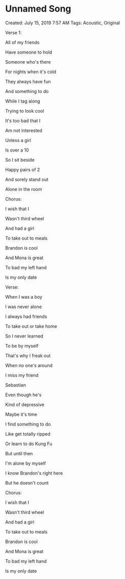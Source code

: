 # Unnamed Song

Created: July 15, 2019 7:57 AM
Tags: Acoustic, Original

Verse 1:

All of my friends

Have someone to hold

Someone who's there

For nights when it's cold

They always have fun

And something to do

While I tag along

Trying to look cool

It's too bad that I

Am not interested

Unless a girl

Is over a 10

So I sit beside

Happy pairs of 2

And sorely stand out

Alone in the room

Chorus:

I wish that I

Wasn't third wheel

And had a girl

To take out to meals

Brandon is cool

And Mona is great

To bad my left hand

Is my only date

Verse:

When I was a boy

I was never alone

I always had friends

To take out or take home

So I never learned

To be by myself

That's why I freak out

When no one's around

I miss my friend

Sebastian

Even though he's

Kind of depressive

Maybe it's time

I find something to do

Like get totally ripped

Or learn to do Kung Fu

But until then

I'm alone by myself

I know Brandon's right here

But he doesn't count

Chorus:

I wish that I

Wasn't third wheel

And had a girl

To take out to meals

Brandon is cool

And Mona is great

To bad my left hand

Is my only date